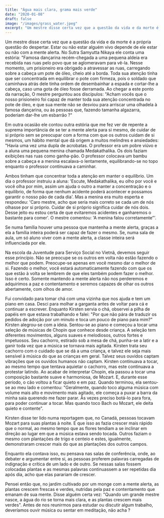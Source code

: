 ```yaml
---
title: "Água mais clara, grama mais verde"
date: "2020-01-08"
draft: false
image: "/images/grass_water.jpeg"
excerpt: "Um mestre disse certa vez que a questão da vida e da morte é a própria questão do despertar. Estar ou não estar alguém vivo depende de ele estar ou não com a mente alerta."
---
```


Um mestre disse certa vez que a questão da vida e da morte é a própria questão do despertar. Estar ou não estar alguém vivo depende de ele estar ou não com a mente alerta. No Sutra Samyutta Nikaya ele conta uma estória: "Famosa dançarina recém-chegada a uma pequena aldeia era recebida nas ruas pelo povo que se aglomeravam para vê-la. Nesse momento, um prisioneiro era obrigado a atravessar as ruas, carregando sobre a cabeça um pote de óleo, cheio até a borda. Toda sua atenção tinha que ser concentrada em equilibrar o pote com firmeza, pois o soldado que caminhava atrás dele tinha ordem de desembainhar a espada e cortar-lhe a cabeça, caso uma gota de óleo fosse derramada. Ao chegar a este ponto da narração, O mestre perguntou aos discípulos: "Acham vocês que o nosso prisioneiro foi capaz de manter toda sua atenção concentrada no pote de óleo, e que sua mente não se desviou para arriscar uma olhadela à famosa dançarina, ou às pessoas que, fazendo tamanha algazarra, poderiam dar-lhe um esbarrão ?"

Em outra ocasião ele contou outra estória que me fez ver de repente a suprema importância de se ter a mente alerta para si mesmo, de cuidar de si próprio sem se preocupar com a forma com que os outros cuidam de si mesmos, um hábito mental que dá origem a muitos melindres e ansiedades: "Havia uma vez uma dupla de acrobatas. O professor era um pobre viúvo e a aluna uma pequena menina chamada Medakathalika. Os dois faziam exibições nas ruas como ganha-pão. O professor colocava um bambu sobre a cabeça e a menina escalava-o lentamente, equilibrando-se no topo enquanto o professor continuava a caminhar.

Ambos tinham que concentrar toda a atenção em manter o equilíbrio. Um dia o professor instruiu a aluna: 'Escute, Medakathalika, eu olho por você e você olha por mim, assim um ajuda o outro a manter a concentração e o equilíbrio, de forma que nenhum acidente poderá acontecer e possamos garantir o nosso pão de cada dia'. Mas a menina era muito esperta e respondeu: 'Caro mestre, acho que seria mais correto se cada um de nós olhasse por si próprio. Cuidar de si próprio significa cuidar de nós dois. Desse jeito eu estou certa de que evitaremos acidentes e ganharemos o bastante para comer'. O mestre comentou: 'A menina falou corretamente”'.

Se numa família houver uma pessoa que mantenha a mente alerta, graças a ela a família inteira poderá ser capaz de fazer o mesmo. Se, numa sala de aula, um só aluno viver com a mente alerta, a classe inteira será influenciada por ele.

Na escola da Juventude para Serviço Social no Vietnã, devemos seguir esse princípio. Não se preocupe se os outros em volta não estão fazendo o melhor que podem. Preocupe-se apenas em você mesmo dar o melhor de si. Fazendo o melhor, você estará automaticamente fazendo com que os que estão à volta se lembrem de que eles também podem fazer o melhor. Isso é certo. Somente mantendo a mente alerta não nos perderemos e adquirimos a paz e contentamento e seremos capazes de olhar os outros abertamente, com olhos de amor.

Fui convidado para tomar chá com uma vizinha que nos ajuda e tem um piano em casa. Desci para molhar a garganta antes de voltar para cá e continuar a escrever. Enquanto Kirsten servia o chá, observei a pilha de papéis em que estava trabalhando e falei: "Por que não pára de traduzir os pedidos de adoção por um minuto e toca um pouco de piano para mim?" Kirsten alegrou-se com a ideia. Sentou-se ao piano e começou a tocar uma seleção de músicas de Chopin que conhece desde criança. A seleção tem diferentes movimentos, alguns suaves e melodiosos, outros fortes e impetuosos. Seu cachorro, estirado sob a mesa de chá, punha-se a latir e a ganir toda vez que a música se tornava mais agitada. Kirsten trata seu cachorro com o cuidado que se dá a uma criança, e talvez ele seja mais sensível à música do que as crianças em geral. Talvez seus ouvidos captam vibrações que os ouvidos humanos não captam. Kirsten continuava a tocar, ao mesmo tempo que tentava aquietar o cachorro, mas este continuava a protestar latindo. Ao acabar de interpretar Chopin, ela passou a tocar uma composição bastante suave e harmoniosa, de Mozart. E, durante esse período, o cão voltou a ficar quieto e em paz. Quando terminou, ela sentou-se ao meu lado e comentou: "Geralmente, quando toco alguma música com volume mais alto e movimento mais agitado, ele começa a puxar a barra da minha saia querendo me fazer parar. Às vezes preciso botá-lo para fora, para poder continuar a tocar. Mas quando toco Bach ou Mozart, ele deita quieto e contente".

Kirsten disse ter lido numa reportagem que, no Canadá, pessoas tocavam Mozart para suas plantas à noite. E que isso as fazia crescer mais rápido que o normal, ao mesmo tempo que as flores tendiam a se inclinar em direção ao lugar em que a música estava sendo tocada. Outros faziam o mesmo com plantações de trigo e centeio e estes, igualmente, demonstraram crescer mais do que as plantações dos outros campos.

Enquanto ela contava isso, eu pensava nas salas de conferência, onde, ao debater e argumentar entre si, as pessoas proferem palavras carregadas de indignação e crítica de um lado e de outro. Se nessas salas fossem colocadas plantas e as mesmas palavras continuassem a ser repetidas dia após dia, acho que elas parariam de crescer.

Pensei então que, no jardim cultivado por um monge com a mente alerta, as plantas crescem frescas e verdes, nutridas pela paz e contentamento que emanam de sua mente. Disse alguém certa vez: "Quando um grande mestre nasce, a água do rio se torna mais clara, e as plantas crescem mais verdes". Antes de nos reunirmos para estudar ou discutir algum trabalho, deveríamos ouvir música ou sentar em meditação, não acha ?
